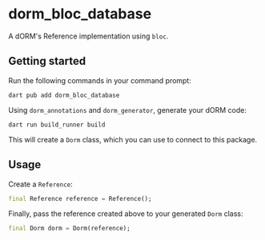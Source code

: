 # dorm_bloc_database

A dORM's Reference implementation using `bloc`.

## Getting started

Run the following commands in your command prompt:

```shell
dart pub add dorm_bloc_database
```

Using `dorm_annotations` and `dorm_generator`, generate your dORM code:

```shell
dart run build_runner build
```

This will create a `Dorm` class, which you can use to connect to this package.

## Usage

Create a `Reference`:

```dart
final Reference reference = Reference();
```

Finally, pass the reference created above to your generated `Dorm` class:

```dart
final Dorm dorm = Dorm(reference);
```
